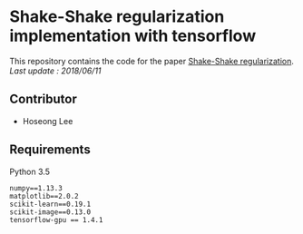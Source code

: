# Shake-Shake regularization implementation with tensorflow
This repository contains the code for the paper [Shake-Shake regularization](https://arxiv.org/pdf/1705.07485.pdf).
*Last update : 2018/06/11*

## Contributor
* Hoseong Lee

## Requirements
Python 3.5
```
numpy==1.13.3
matplotlib==2.0.2
scikit-learn==0.19.1
scikit-image==0.13.0
tensorflow-gpu == 1.4.1
```
